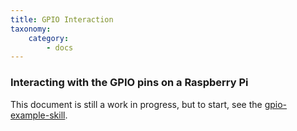```yaml
---
title: GPIO Interaction
taxonomy:
    category:
        - docs
---
```


### Interacting with the GPIO pins on a Raspberry Pi

This document is still a work in progress, but to start, see the [gpio-example-skill](https://github.com/MycroftAI/picroft_example_skill_gpio).